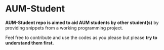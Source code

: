 # AUM-Student
**AUM-Student repo is aimed to aid AUM students by other student(s)** by providing snippets from a working programming project.

Feel free to contribute and use the codes as you please but please **try to understand them first.**
